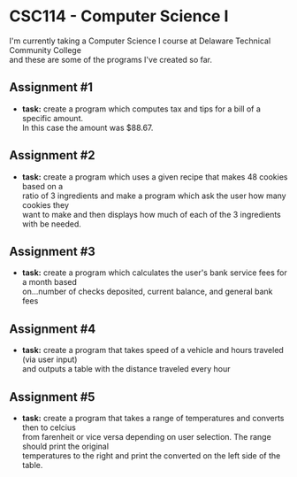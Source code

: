 # CSC114 - Computer Science I
I'm currently taking a Computer Science I course  at Delaware Technical Community College <br/>
and these are some of the programs I've created so far.

## Assignment #1
* **task:** create a program which computes tax and tips for a bill of a specific amount. <br/>
  In this case the amount was $88.67.
## Assignment #2
* **task:** create a program which uses a given recipe that makes 48 cookies based on a <br/>
  ratio of 3 ingredients and make a program which ask the user how many cookies they <br/>
  want to make and then displays how much of each of the 3 ingredients with be needed.
## Assignment #3
* **task:** create a program which calculates the user's bank service fees for a month based <br/>
  on...number of checks deposited, current balance, and general bank fees
## Assignment #4
* **task:** create a program that takes speed of a vehicle and hours traveled (via user input) <br/>
  and outputs a table with the distance traveled every hour
## Assignment #5
* **task:** create a program that takes a range of temperatures and converts then to celcius <br/>
 from farenheit or vice versa depending on user selection. The range should print the original <br/>
 temperatures  to the right and print the converted on the left side of the table.
